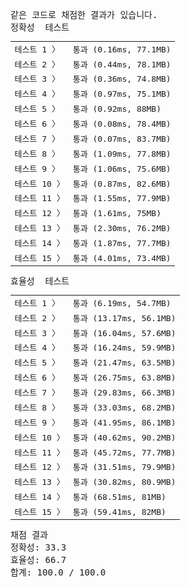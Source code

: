 <pre class="console-content"><div></div><div class="console-failed">같은 코드로 채점한 결과가 있습니다.</div><div class="console-message">정확성  테스트</div><table class="console-test-group" data-category="correctness"><tbody><tr data-testcase-id="76665"><td valign="top" class="td-label">테스트 1 <span>〉</span></td><td class="result passed">통과 (0.16ms, 77.1MB)</td></tr><tr data-testcase-id="76666"><td valign="top" class="td-label">테스트 2 <span>〉</span></td><td class="result passed">통과 (0.44ms, 78.1MB)</td></tr><tr data-testcase-id="76667"><td valign="top" class="td-label">테스트 3 <span>〉</span></td><td class="result passed">통과 (0.36ms, 74.8MB)</td></tr><tr data-testcase-id="76668"><td valign="top" class="td-label">테스트 4 <span>〉</span></td><td class="result passed">통과 (0.97ms, 75.1MB)</td></tr><tr data-testcase-id="76669"><td valign="top" class="td-label">테스트 5 <span>〉</span></td><td class="result passed">통과 (0.92ms, 88MB)</td></tr><tr data-testcase-id="76670"><td valign="top" class="td-label">테스트 6 <span>〉</span></td><td class="result passed">통과 (0.08ms, 78.4MB)</td></tr><tr data-testcase-id="76671"><td valign="top" class="td-label">테스트 7 <span>〉</span></td><td class="result passed">통과 (0.07ms, 83.7MB)</td></tr><tr data-testcase-id="76672"><td valign="top" class="td-label">테스트 8 <span>〉</span></td><td class="result passed">통과 (1.09ms, 77.8MB)</td></tr><tr data-testcase-id="76673"><td valign="top" class="td-label">테스트 9 <span>〉</span></td><td class="result passed">통과 (1.06ms, 75.6MB)</td></tr><tr data-testcase-id="76674"><td valign="top" class="td-label">테스트 10 <span>〉</span></td><td class="result passed">통과 (0.87ms, 82.6MB)</td></tr><tr data-testcase-id="76675"><td valign="top" class="td-label">테스트 11 <span>〉</span></td><td class="result passed">통과 (1.55ms, 77.9MB)</td></tr><tr data-testcase-id="76676"><td valign="top" class="td-label">테스트 12 <span>〉</span></td><td class="result passed">통과 (1.61ms, 75MB)</td></tr><tr data-testcase-id="76677"><td valign="top" class="td-label">테스트 13 <span>〉</span></td><td class="result passed">통과 (2.30ms, 76.2MB)</td></tr><tr data-testcase-id="76678"><td valign="top" class="td-label">테스트 14 <span>〉</span></td><td class="result passed">통과 (1.87ms, 77.7MB)</td></tr><tr data-testcase-id="76679"><td valign="top" class="td-label">테스트 15 <span>〉</span></td><td class="result passed">통과 (4.01ms, 73.4MB)</td></tr></tbody></table><div class="console-message">효율성  테스트</div><table class="console-test-group" data-category="effectiveness"><tbody><tr data-testcase-id="76680"><td valign="top" class="td-label">테스트 1 <span>〉</span></td><td class="result passed">통과 (6.19ms, 54.7MB)</td></tr><tr data-testcase-id="76681"><td valign="top" class="td-label">테스트 2 <span>〉</span></td><td class="result passed">통과 (13.17ms, 56.1MB)</td></tr><tr data-testcase-id="76682"><td valign="top" class="td-label">테스트 3 <span>〉</span></td><td class="result passed">통과 (16.04ms, 57.6MB)</td></tr><tr data-testcase-id="76683"><td valign="top" class="td-label">테스트 4 <span>〉</span></td><td class="result passed">통과 (16.24ms, 59.9MB)</td></tr><tr data-testcase-id="76684"><td valign="top" class="td-label">테스트 5 <span>〉</span></td><td class="result passed">통과 (21.47ms, 63.5MB)</td></tr><tr data-testcase-id="76685"><td valign="top" class="td-label">테스트 6 <span>〉</span></td><td class="result passed">통과 (26.75ms, 63.8MB)</td></tr><tr data-testcase-id="76686"><td valign="top" class="td-label">테스트 7 <span>〉</span></td><td class="result passed">통과 (29.83ms, 66.3MB)</td></tr><tr data-testcase-id="76687"><td valign="top" class="td-label">테스트 8 <span>〉</span></td><td class="result passed">통과 (33.03ms, 68.2MB)</td></tr><tr data-testcase-id="76688"><td valign="top" class="td-label">테스트 9 <span>〉</span></td><td class="result passed">통과 (41.95ms, 86.1MB)</td></tr><tr data-testcase-id="76689"><td valign="top" class="td-label">테스트 10 <span>〉</span></td><td class="result passed">통과 (40.62ms, 90.2MB)</td></tr><tr data-testcase-id="76690"><td valign="top" class="td-label">테스트 11 <span>〉</span></td><td class="result passed">통과 (45.72ms, 77.7MB)</td></tr><tr data-testcase-id="76691"><td valign="top" class="td-label">테스트 12 <span>〉</span></td><td class="result passed">통과 (31.51ms, 79.9MB)</td></tr><tr data-testcase-id="76692"><td valign="top" class="td-label">테스트 13 <span>〉</span></td><td class="result passed">통과 (30.82ms, 80.9MB)</td></tr><tr data-testcase-id="76693"><td valign="top" class="td-label">테스트 14 <span>〉</span></td><td class="result passed">통과 (68.51ms, 81MB)</td></tr><tr data-testcase-id="76694"><td valign="top" class="td-label">테스트 15 <span>〉</span></td><td class="result passed">통과 (59.41ms, 82MB)</td></tr></tbody></table><div class="console-heading">채점 결과</div><div class="console-message">정확성: 33.3</div><div class="console-message">효율성: 66.7</div><div class="console-message">합계: 100.0 / 100.0</div></pre>